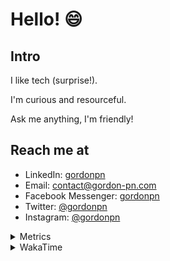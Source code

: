 # Hello! 😄

## Intro

I like tech (surprise!).

I'm curious and resourceful.

Ask me anything, I'm friendly!

## Reach me at

- LinkedIn: [gordonpn](https://www.linkedin.com/in/gordonpn/)
- Email: [contact@gordon-pn.com](mailto:contact@gordon-pn.com)
- Facebook Messenger: [gordonpn](https://www.messenger.com/t/Gordonpn)
- Twitter: [@gordonpn](https://twitter.com/Gordonpn)
- Instagram: [@gordonpn](https://www.instagram.com/gordonpn/)

<details>
  <summary>Metrics</summary>

  <img align="center" src="https://github.com/gordonpn/gordonpn/blob/master/github-metrics.svg" alt="GitHub Metrics">

</details>

<details>
  <summary>WakaTime</summary>

  <!--START_SECTION:waka-->
**I'm an Early 🐤** 

```text
🌞 Morning                2636 commits        ████░░░░░░░░░░░░░░░░░░░░░   17.93 % 
🌆 Daytime                5786 commits        ██████████░░░░░░░░░░░░░░░   39.35 % 
🌃 Evening                6099 commits        ██████████░░░░░░░░░░░░░░░   41.48 % 
🌙 Night                  183 commits         ░░░░░░░░░░░░░░░░░░░░░░░░░   01.24 % 
```
📅 **I'm Most Productive on Sunday** 

```text
Monday                   2156 commits        ████░░░░░░░░░░░░░░░░░░░░░   14.66 % 
Tuesday                  2101 commits        ████░░░░░░░░░░░░░░░░░░░░░   14.29 % 
Wednesday                2262 commits        ████░░░░░░░░░░░░░░░░░░░░░   15.38 % 
Thursday                 2212 commits        ████░░░░░░░░░░░░░░░░░░░░░   15.04 % 
Friday                   1419 commits        ██░░░░░░░░░░░░░░░░░░░░░░░   09.65 % 
Saturday                 1903 commits        ███░░░░░░░░░░░░░░░░░░░░░░   12.94 % 
Sunday                   2651 commits        █████░░░░░░░░░░░░░░░░░░░░   18.03 % 
```


📊 **This Week I Spent My Time On** 

```text
💬 Programming Languages: 
Java                     14 hrs 49 mins      ████████████░░░░░░░░░░░░░   48.87 % 
Text                     3 hrs 53 mins       ███░░░░░░░░░░░░░░░░░░░░░░   12.80 % 
Ruby                     2 hrs 37 mins       ██░░░░░░░░░░░░░░░░░░░░░░░   08.65 % 
Bash                     2 hrs 2 mins        ██░░░░░░░░░░░░░░░░░░░░░░░   06.75 % 
Jinja2                   1 hr 32 mins        █░░░░░░░░░░░░░░░░░░░░░░░░   05.09 % 

🔥 Editors: 
IntelliJ                 27 hrs 9 mins       ██████████████████████░░░   89.55 % 
VS Code                  3 hrs 10 mins       ███░░░░░░░░░░░░░░░░░░░░░░   10.45 % 
```


 Last Updated on 18/04/2023 10:23:56 UTC
<!--END_SECTION:waka-->
</details>
